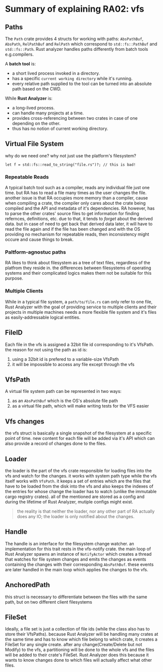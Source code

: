 # Summary of explaining RA02: vfs

## Paths

The `Path` crate provides 4 structs for working with paths: `AbsPathBuf`, `AbsPath`, `RelPathBuf` and `RelPath` which correspond to `std::fs::PathBuf` and `std::fs::Path`.
Rust analyzer handles paths differently from batch tools e.g.compilers.

A **batch tool** is:
* a short lived process invoked in a directory.
* has a specific `current working directory` while it's running.
* every relative path supplied to the tool can be turned into an absolute path based on the CWD.

While **Rust Analyzer** is:
* a long-lived process.
* can handle many projects at a time.
* provides cross-referencing between two crates in case of one depending on the other.
* thus has no notion of current working directory.

## Virtual File System

why do we need one? why not just use the platform's filesystem?

```
let f = std::fs::read_to_string("file.rs")?; // this is bad!
```

### Repeatable Reads
A typical batch tool such as a compiler, reads any individual file just one time. but RA has to read a file many times as the user changes the file. another issue is that RA occupies more memory than a compiler, cause when compiling a crate, the compiler only cares about the crate being compiled and the API and metadata of it's dependencies. RA however, has to parse the other crates' source files to get information for finding refernces, definitions, etc. due to that, it tends to *forget* about the derived data.
but in case of need to get back that derived data later, it will have to read the file again and if the file has been changed and with the OS providing no mechanism for repeatable reads, then inconsistency might occure and cause things to break.

### Paltform-agnostuc paths
RA likes to think about filesystem as a tree of text files, regardless of the platfrom they reside in. the differences between filesystems of operating systems and their complicated logics makes them not be suitable for this purpose. 

### Multiple Clients
While in a typical file system, a `path/to/file.rs` can only refer to one file, Rust Analyzer with the goal of providing service to multiple clients and their projects in multiple machines needs a more flexible file system and it's files as easily-addressable logical entities.

## FileID
Each file in the vfs is assigned a 32bit file id corresponding to it's VfsPath. the reason for not using the path as id is:
1. using a 32bit id is prefered to a variable-size VfsPath
2. it will be impossible to access any file except through the vfs

## VfsPath
A virtual file system path can be represented in two ways:
1. as an `AbsPathBuf` which is the OS's absolute file path
2. as a virtual file path, which will make writing tests for the VFS easier

## Vfs changes
the vfs struct is basically a single snapshot of the filesystem at a specific point of time. new content for each file will be added via it's API which can also provide a record of changes done to the files.

## Loader
the loader is the part of the vfs crate responsible for loading files into the vfs and watch for the changes. it works with system path type while the vfs itself works with `VfsPath`. it keeps a set of entries which are the files that have to be loaded from the disk into the vfs and also keeps the indexes of the entries for whose change the loader has to watch (unlike the immutable cargo registry crates). all of the mentioned are stored as a config and during the lifetime of Rust Analyzer, mutiple configs might exist.

> the reality is that neither the loader, nor any other part of RA actually does any IO; the loader is only notified about the changes. 

## Handle
The handle is an interface for the filesystem change watcher. an implementation for this trait rests in the vfs-notify crate.
the main loop of Rust Analyzer spawns an instance of `NotifyActor` which creates a thread that watches for file system changes and emits the changes as events containing the changes with their corresponding `AbsPathBuf`. these events are later handled in the main loop which applies the changes to the vfs.

## AnchoredPath
this struct is necessary to differentiate between the files with the same path, but on two different client filesystems

## FileSet
Ideally, a file set is just a collection of file ids (while the class also has to store their VfsPaths). because Rust Analyzer will be handling many crates at the same time and has to know which file belong to which crate, it creates a FileSet for any single create. after any change(Create/Delete but not Modify) to the vfs, a partitioning will be done to the whole vfs and the files will be added to their crate's FileSet. Rust Analyzer does this because it wants to know changes done to which files will actually affect what other files.